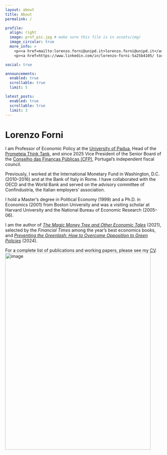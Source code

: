 ```yaml
---
layout: about
title: About
permalink: /

profile:
  align: right
  image: prof_pic.jpg # make sure this file is in assets/img/
  image_circular: true
  more_info: >
    <p><a href=mailto:lorenzo.forni@unipd.it>lorenzo.forni@unipd.it</a></p>
    <p><a href=https://www.linkedin.com/in/lorenzo-forni-5a25b4105/ target="_blank" rel="noopener">LinkedIn</a></p>

social: true

announcements:
  enabled: true
  scrollable: true
  limit: 5

latest_posts:
  enabled: true
  scrollable: true
  limit: 3
---
```


# Lorenzo Forni

I am Professor of Economic Policy at the <a href=https://www.unipd.it/en target="_blank" rel="noopener">University of Padua</a>, Head of the <a href=https://www.prometeia.it/en target="_blank" rel="noopener">Prometeia Think Tank</a>, and since 2025 Vice President of the Senior Board of the <a href=https://www.cfp.pt/ target="_blank" rel="noopener">Conselho das Finanças Públicas (CFP)</a>, Portugal’s independent fiscal council.

Previously, I worked at the International Monetary Fund in Washington, D.C. (2010–2016) and at the Bank of Italy in Rome. I have collaborated with the OECD and the World Bank and served on the advisory committee of Confindustria, the Italian employers’ association.

I hold a Master’s degree in Political Economy (1999) and a Ph.D. in Economics (2001) from Boston University and was a visiting scholar at Harvard University and the National Bureau of Economic Research (2005–06).

I am the author of *<a href=https://www.amazon.com/Magic-Money-Other-Economic-Tales/dp/1788213653 target="_blank" rel="noopener">The Magic Money Tree and Other Economic Tales</a>* (2021), selected by the *Financial Times* among the year’s best economics books, and *<a href=https://www.amazon.com/Preventing-Greenlash-Overcome-Opposition-Policies-ebook/dp/B0CW1DMDLJ target="_blank" rel="noopener">Preventing the Greenlash: How to Overcome Opposition to Green Policies</a>* (2024).

For a complete list of publications and working papers, please see my <a href="/assets/pdf/lorenzo-forni-cv.pdf" target="_blank" rel="noopener">CV</a>.
<img width="468" height="634" alt="image" src="https://github.com/user-attachments/assets/b1207516-6c15-4d3d-a31b-7a1ad3d67a0b" />
